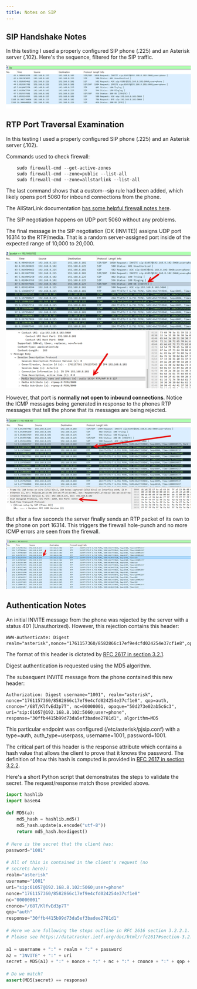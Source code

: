 ```yaml
---
title: Notes on SIP
---
```


## SIP Handshake Notes

In this testing I used a properly configured SIP phone (.225) and an Asterisk 
server (.102). Here's the sequence, filtered for the SIP traffic.

![Capture 4](/assets/images/sip-capture-4.jpg)

## RTP Port Traversal Examination

In this testing I used a properly configured SIP phone (.225) and an Asterisk 
server (.102).

Commands used to check firewall:

        sudo firewall-cmd --get-active-zones
        sudo firewall-cmd --zone=public --list-all
        sudo firewall-cmd --zone=allstarlink --list-all

The last command shows that a custom--sip rule had been added, which likely opens
port 5060 for inbound connections from the phone.

The AllStarLink documentation [has some helpful firewall notes here](https://allstarlink.github.io/pi/cockpit-firewall/).

The SIP negotiation happens on UDP port 5060 without any problems.

The final message in the SIP negotiation (OK (INVITE)) assigns UDP port 16314 
to the RTP/media. That is a random server-assigned port inside of the expected 
range of 10,000 to 20,000.

![Capture 2](/assets/images/sip-capture-2.jpg)

However, that port is **normally 
not open to inbound connections**. Notice the ICMP messages being generated 
in response to the phones RTP messages that 
tell the phone that its messages are being rejected.

![Capture 1](/assets/images/sip-capture-1.jpg)

But after a few seconds the server finally sends an RTP packet of its own 
to the phone on port 16314. This triggers the firewall hole-punch and no more 
ICMP errors are seen from the firewall.

![Capture 3](/assets/images/sip-capture-3.jpg)

## Authentication Notes

An initial INVITE message from the phone was rejected by the server with a 
status 401 (Unauthorized). However, this rejection contains this header:

```
WWW-Authenticate: Digest realm="asterisk",nonce="1761157360/8582866c17ef9e4cfd024254e37cf1e8",opaque="50d273e02ab5c6c3",algorithm=MD5,qop="auth"
```

The format of this header is dictated by [RFC 2617 in section 3.2.1](https://datatracker.ietf.org/doc/html/rfc2617#section-3.2.1).

Digest authentication is requested using the MD5 algorithm.

The subsequent INVITE message from the phone contained this new header:

```
Authorization: Digest username="1001", realm="asterisk", nonce="1761157360/8582866c17ef9e4cfd024254e37cf1e8", qop=auth, cnonce="/68T/KlfvEd3p7T", nc=00000001, opaque="50d273e02ab5c6c3", uri="sip:61057@192.168.8.102:5060;user=phone", response="30ffb4415b99d73da5ef3badee2781d1", algorithm=MD5
```

This particular endpoint was configured (/etc/asterisk/pjsip.conf) with a 
type=auth, auth_type=userpass, username=1001, password=1001.

The critical part of this header is the response attribute which contains
a hash value that allows the client to prove that it knows the password. The 
definition of 
how this hash is computed is provided in [RFC 2617 in section 3.2.2](https://datatracker.ietf.org/doc/html/rfc2617#section-3.2.2).

Here's a short Python script that demonstrates the steps to validate
the secret. The request/response match those provided above.

```python
import hashlib
import base64

def MD5(a):
    md5_hash = hashlib.md5()
    md5_hash.update(a.encode("utf-8"))
    return md5_hash.hexdigest()

# Here is the secret that the client has:
password="1001"

# All of this is contained in the client's request (no 
# secrets here):
realm="asterisk"
username="1001"
uri="sip:61057@192.168.8.102:5060;user=phone"
nonce="1761157360/8582866c17ef9e4cfd024254e37cf1e8"
nc="00000001"
cnonce="/68T/KlfvEd3p7T"
qop="auth"
response="30ffb4415b99d73da5ef3badee2781d1"

# Here we are following the steps outline in RFC 2616 section 3.2.2.1.
# Please see https://datatracker.ietf.org/doc/html/rfc2617#section-3.2.2.1

a1 = username + ":" + realm + ":" + password
a2 = "INVITE" + ":" + uri
secret = MD5(a1) + ":" + nonce + ":" + nc + ":" + cnonce + ":" + qop + ":" + MD5(a2)

# Do we match?
assert(MD5(secret) == response)
```



